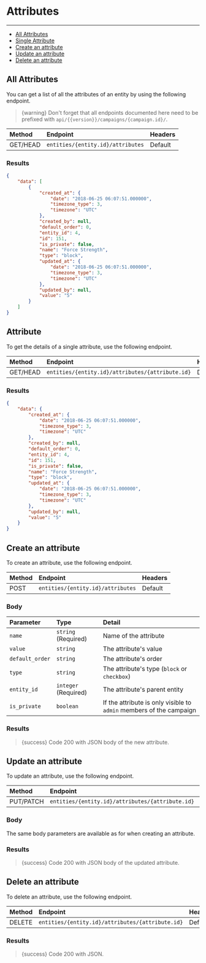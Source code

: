 # Attributes

---

- [All Attributes](#all-attributes)
- [Single Attribute](#attribute)
- [Create an attribute](#create-attribute)
- [Update an attribute](#update-attribute)
- [Delete an attribute](#delete-attribute)

<a name="all-attributes"></a>
## All Attributes

You can get a list of all the attributes of an entity by using the following endpoint.

> {warning} Don't forget that all endpoints documented here need to be prefixed with `api/{{version}}/campaigns/{campaign.id}/`.


| Method | Endpoint| Headers |
| :- |   :-   |  :-  |
| GET/HEAD | `entities/{entity.id}/attributes` | Default |

### Results
```json
{
    "data": [
        {
            "created_at": {
                "date": "2018-06-25 06:07:51.000000",
                "timezone_type": 3,
                "timezone": "UTC"
            },
            "created_by": null,
            "default_order": 0,
            "entity_id": 4,
            "id": 151,
            "is_private": false,
            "name": "Force Strength",
            "type": "block",
            "updated_at": {
                "date": "2018-06-25 06:07:51.000000",
                "timezone_type": 3,
                "timezone": "UTC"
            },
            "updated_by": null,
            "value": "5"
        }
    ]
}
```


<a name="attribute"></a>
## Attribute

To get the details of a single attribute, use the following endpoint.

| Method | Endpoint| Headers |
| :- |   :-   |  :-  |
| GET/HEAD | `entities/{entity.id}/attributes/{attribute.id}` | Default |

### Results
```json
{
    "data": {
        "created_at": {
            "date": "2018-06-25 06:07:51.000000",
            "timezone_type": 3,
            "timezone": "UTC"
        },
        "created_by": null,
        "default_order": 0,
        "entity_id": 4,
        "id": 151,
        "is_private": false,
        "name": "Force Strength",
        "type": "block",
        "updated_at": {
            "date": "2018-06-25 06:07:51.000000",
            "timezone_type": 3,
            "timezone": "UTC"
        },
        "updated_by": null,
        "value": "5"
    }
}
```


<a name="create-attribute"></a>
## Create an attribute

To create an attribute, use the following endpoint.

| Method | Endpoint| Headers |
| :- |   :-   |  :-  |
| POST | `entities/{entity.id}/attributes` | Default |

### Body

| Parameter | Type | Detail |
| :- |   :-   |  :-  |
| `name` | `string` (Required) | Name of the attribute |
| `value` | `string` | The attribute's value |
| `default_order` | `string` | The attribute's order |
| `type` | `string` | The attribute's type (`block` or `checkbox`) |
| `entity_id` | `integer` (Required) | The attribute's parent entity |
| `is_private` | `boolean` | If the attribute is only visible to `admin` members of the campaign |

### Results

> {success} Code 200 with JSON body of the new attribute.


<a name="update-attribute"></a>
## Update an attribute

To update an attribute, use the following endpoint.

| Method | Endpoint| Headers |
| :- |   :-   |  :-  |
| PUT/PATCH | `entities/{entity.id}/attributes/{attribute.id}` | Default |

### Body

The same body parameters are available as for when creating an attribute.

### Results

> {success} Code 200 with JSON body of the updated attribute.


<a name="delete-attribute"></a>
## Delete an attribute

To delete an attribute, use the following endpoint.

| Method | Endpoint| Headers |
| :- |   :-   |  :-  |
| DELETE | `entities/{entity.id}/attributes/{attribute.id}` | Default |

### Results

> {success} Code 200 with JSON.
